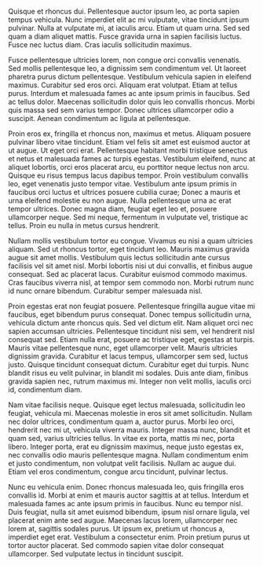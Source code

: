 Quisque et rhoncus dui. Pellentesque auctor ipsum leo, ac porta sapien tempus vehicula. Nunc imperdiet elit ac mi vulputate, vitae tincidunt ipsum pulvinar. Nulla at vulputate mi, at iaculis arcu. Etiam ut quam urna. Sed sed quam a diam aliquet mattis. Fusce gravida urna in sapien facilisis luctus. Fusce nec luctus diam. Cras iaculis sollicitudin maximus.

Fusce pellentesque ultricies lorem, non congue orci convallis venenatis. Sed mollis pellentesque leo, a dignissim sem condimentum vel. Ut laoreet pharetra purus dictum pellentesque. Vestibulum vehicula sapien in eleifend maximus. Curabitur sed eros orci. Aliquam erat volutpat. Etiam at tellus purus. Interdum et malesuada fames ac ante ipsum primis in faucibus. Sed ac tellus dolor. Maecenas sollicitudin dolor quis leo convallis rhoncus. Morbi quis massa sed sem varius tempor. Donec ultrices ullamcorper odio a suscipit. Aenean condimentum ac ligula at pellentesque.

Proin eros ex, fringilla et rhoncus non, maximus et metus. Aliquam posuere pulvinar libero vitae tincidunt. Etiam vel felis sit amet est euismod auctor at ut augue. Ut eget orci erat. Pellentesque habitant morbi tristique senectus et netus et malesuada fames ac turpis egestas. Vestibulum eleifend, nunc at aliquet lobortis, orci eros placerat arcu, eu porttitor neque lectus non arcu. Quisque eu risus tempus lacus dapibus tempor. Proin vestibulum convallis leo, eget venenatis justo tempor vitae. Vestibulum ante ipsum primis in faucibus orci luctus et ultrices posuere cubilia curae; Donec a mauris et urna eleifend molestie eu non augue. Nulla pellentesque urna ac erat tempor ultrices. Donec magna diam, feugiat eget leo et, posuere ullamcorper neque. Sed mi neque, fermentum in vulputate vel, tristique ac tellus. Proin eu nulla in metus cursus hendrerit.

Nullam mollis vestibulum tortor eu congue. Vivamus eu nisi a quam ultricies aliquam. Sed ut rhoncus tortor, eget tincidunt leo. Mauris maximus gravida augue sit amet mollis. Vestibulum quis lectus sollicitudin ante cursus facilisis vel sit amet nisl. Morbi lobortis nisi ut dui convallis, et finibus augue consequat. Sed ac placerat lacus. Curabitur euismod commodo maximus. Cras faucibus viverra nisl, at tempor sem commodo non. Morbi rutrum nunc id nunc ornare bibendum. Curabitur semper malesuada nisl.

Proin egestas erat non feugiat posuere. Pellentesque fringilla augue vitae mi faucibus, eget bibendum purus consequat. Donec tempus sollicitudin urna, vehicula dictum ante rhoncus quis. Sed vel dictum elit. Nam aliquet orci nec sapien accumsan ultricies. Pellentesque tincidunt nisi sem, vel hendrerit nisl consequat sed. Etiam nulla erat, posuere ac tristique eget, egestas at turpis. Mauris vitae pellentesque nunc, eget ullamcorper velit. Mauris ultricies dignissim gravida. Curabitur et lacus tempus, ullamcorper sem sed, luctus justo. Quisque tincidunt consequat dictum. Curabitur eget dui turpis. Nunc blandit risus eu velit pulvinar, in blandit mi sodales. Duis ante diam, finibus gravida sapien nec, rutrum maximus mi. Integer non velit mollis, iaculis orci id, condimentum diam.

Nam vitae facilisis neque. Quisque eget lectus malesuada, sollicitudin leo feugiat, vehicula mi. Maecenas molestie in eros sit amet sollicitudin. Nullam nec dolor ultrices, condimentum quam a, auctor purus. Morbi leo orci, hendrerit nec mi ut, vehicula viverra mauris. Integer massa nunc, blandit et quam sed, varius ultricies tellus. In vitae ex porta, mattis mi nec, porta libero. Integer porta, erat eu dignissim maximus, neque justo egestas ex, nec convallis odio mauris pellentesque magna. Nullam condimentum enim et justo condimentum, non volutpat velit facilisis. Nullam ac augue dui. Etiam vel eros condimentum, congue arcu tincidunt, pulvinar lectus.

Nunc eu vehicula enim. Donec rhoncus malesuada leo, quis fringilla eros convallis id. Morbi at enim et mauris auctor sagittis at at tellus. Interdum et malesuada fames ac ante ipsum primis in faucibus. Nunc eu tempor nisl. Duis feugiat, nulla sit amet euismod bibendum, ipsum nisl ornare ligula, vel placerat enim ante sed augue. Maecenas lacus lorem, ullamcorper nec lorem at, sagittis sodales purus. Ut ipsum ex, pretium ut rhoncus a, imperdiet eget erat. Vestibulum a consectetur enim. Proin pretium purus ut tortor auctor placerat. Sed commodo sapien vitae dolor consequat ullamcorper. Sed vulputate lectus in tincidunt suscipit.